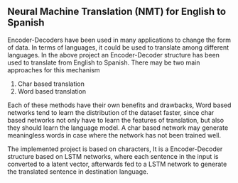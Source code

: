 ## Neural Machine Translation (NMT) for English to Spanish

Encoder-Decoders have been used in many applications to change the form of data. In terms of languages, it could be used to translate among different languages. In the above project an Encoder-Decoder structure has been used to translate from English to Spanish. There may be two main approaches for this mechanism

1. Char based translation
2. Word based translation

Each of these methods have their own benefits and drawbacks, Word based networks tend to learn the distribution of the dataset faster, since char based networks not only have to learn the features of translation, but also they should learn the language model. A char based network may generate meaningless words in case where the network has not been trained well.

The implemented project is based on characters, It is a Encoder-Decoder structure based on LSTM networks, where each sentence in the input is converted to a latent vector, afterwards fed to a LSTM network to generate the translated sentence in destination language.
